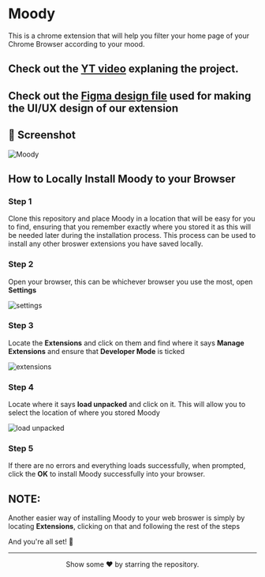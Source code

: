 # Moody
This is a chrome extension that will help you filter your home page of your Chrome Browser according to your mood.

<!-- ## Download the extension from [here](). -->

## Check out the [YT video](https://youtu.be/jSUDUitqoOI) explaning the project.

## Check out the [Figma design file](https://www.figma.com/file/HthSH20cAg6WXbjLOW8af9/Moody---Chrome-Extension?node-id=0%3A1) used for making the UI/UX design of our extension

## 📸 Screenshot
![Moody](https://user-images.githubusercontent.com/79099734/166107497-5a991619-d445-4d5c-b10e-05c6ce8949ee.PNG)

## How to Locally Install Moody to your Browser

### Step 1
Clone this repository and place Moody in a location that will be easy for you to find, ensuring that you remember exactly where you stored it as this will be needed later during the installation process. This process can be used to install any other broswer extensions you have saved locally.

### Step 2
Open your browser, this can be whichever browser you use the most, open **Settings**

![settings](https://user-images.githubusercontent.com/74776297/166063147-17eca9b6-c446-4c0c-856b-8c948826bc4d.png)

### Step 3
Locate the **Extensions** and click on them and find where it says **Manage Extensions** and ensure that **Developer Mode** is ticked

![extensions](https://user-images.githubusercontent.com/74776297/166063436-b2c05d79-960f-43e8-ae99-3c246269ac62.png)

### Step 4
Locate where it says **load unpacked** and click on it. This will allow you to select the location of where you stored Moody

![load unpacked](https://user-images.githubusercontent.com/74776297/166063822-ac830f3c-ad51-43e7-af45-b24bb6f2c96b.png)

### Step 5
If there are no errors and everything loads successfully, when prompted, click the **OK** to install Moody successfully into your browser.


## NOTE:
Another easier way of installing Moody to your web broswer is simply by locating **Extensions**, clicking on that and following the rest of the steps

<!-- ## For Chrome Users
1. Visit the [Chrome Web Store](https://chrome.google.com/webstore/category/extensions?hl=en-US).
2. Search for Moody in the Search Bar. 

![search moody](https://user-images.githubusercontent.com/79099734/166102736-a5e6e683-b3ee-4c8a-a4e6-2be0e4f6b066.png)

3. Select this one and open it up.
4. Click on the `Add to Chrome` button.

![button](https://user-images.githubusercontent.com/79099734/166102891-9b802875-f49f-44ca-8164-4eaa64a918d3.png)
 -->
And you're all set! 🙌
<hr>
<p align="center">
  Show some ❤ by starring the repository.
</p>
